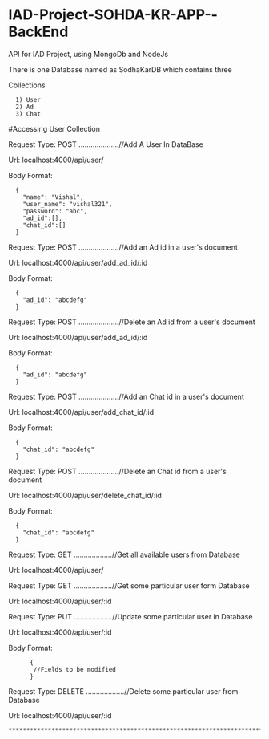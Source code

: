 # IAD-Project-SOHDA-KR-APP--BackEnd
API for IAD Project, using MongoDb and NodeJs

There is one Database named as SodhaKarDB which contains three 

Collections 

      1) User  
      2) Ad  
      3) Chat
      

#Accessing User Collection

Request Type: POST ....................//Add A User In DataBase

Url: localhost:4000/api/user/

Body Format:

      {
	    "name": "Vishal",
	    "user_name": "vishal321",
	    "password": "abc",
	    "ad_id":[],      
	    "chat_id":[]
      }
      
      
Request Type: POST ....................//Add an Ad id in a user's document

Url: localhost:4000/api/user/add_ad_id/:id

Body Format:

      {
	    "ad_id": "abcdefg"
      }
      
Request Type: POST ....................//Delete an Ad id from a user's document

Url: localhost:4000/api/user/add_ad_id/:id

Body Format:

      {
	    "ad_id": "abcdefg"
      }
      
Request Type: POST ....................//Add an Chat id in a user's document

Url: localhost:4000/api/user/add_chat_id/:id

Body Format:

      {
	    "chat_id": "abcdefg"
      }
      
Request Type: POST ....................//Delete an Chat id from a user's document

Url: localhost:4000/api/user/delete_chat_id/:id

Body Format:

      {
	    "chat_id": "abcdefg"
      }



Request Type: GET ...................//Get all available users from Database

Url: localhost:4000/api/user/

Request Type: GET ...................//Get some particular user form Database

Url: localhost:4000/api/user/:id

Request Type: PUT ...................//Update some particular user in Database

Url: localhost:4000/api/user/:id

Body Format:

          {
           //Fields to be modified
          }
          
Request Type: DELETE ...................//Delete some particular user from Database

Url: localhost:4000/api/user/:id

	*****************************************************************************************************************


      
      
